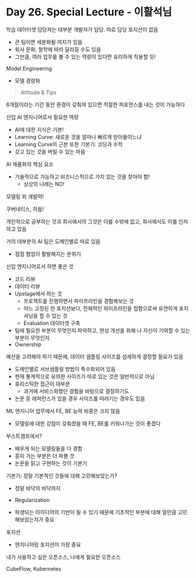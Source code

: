 # Day 26. Special Lecture - 이활석님

학습 데이터셋 담당자는 대부분 개발자가 담당. 따로 담당 포지션이 없음

- 큰 팀이면 세분화될 여지가 있음
- 회사 문화, 철학에 따라 달라질 수도 있음
- 그만큼, 여러 업무를 볼 수 있는 역량이 있다면 유리하게 작용할 듯!

Model Engineering

- 모델 경량화



> Attitude & Tips

6개월이라는 기간 동안 환경이 갖춰져 있으면 적절한 퍼포먼스를 내는 것이 가능하다

신입 AI 엔지니어로서 필요한 역량

- AI에 대한 지식은 기본!
- Learning Curve: 새로운 것을 얼마나 빠르게 받아들이느냐
- Learning Curve의 근본 또한 기본기: 코딩과 수학
- 갖고 있는 것을 버릴 수 있는 마음

AI 제품화의 핵심 요소

- 기술적으로 가능하고 비즈니스적으로 가치 있는 것을 찾아야 함!
  - 상상의 나래는 NO!

모델링 외 개발력!

쿠버네티스, 하둡!

개인적으로 공부하는 것과 회사에서의 그것은 다를 수밖에 없고, 회사에서도 이를 인지하고 있음

거의 대부분의 AI 팀은 도메인별로 따로 있음

- 점점 협업이 활발해지는 분위기

신입 엔지니어로서 하면 좋은 것

- 코드 리뷰
- 데이터 리뷰
- Upstage에서 하는 것
  - 프로젝트를 진행하면서 파이프라인을 경험해보는 것
  - 어느 고정된 한 포지션보다, 전체적인 파이프라인을 접함으로써 유연하게 포지셔닝을 할 수 있는 것
  - Evaluation 데이터셋 구축
- 팀에 필요한 부분이 무엇인지 파악하고, 현상 개선을 위해 나 자신이 기여할 수 있는 부분이 무엇인지
- Ownership

예산을 고려해야 하기 때문에, 데이터 샘플링 사이즈를 섬세하게 결정할 필요가 있음

- 도메인별로 서브샘플링 방법이 특수화되어 있음
- 현재 통계적으로 유의한 사이즈가 따로 있는 것은 일반적으로 아님
- 휴리스틱한 접근이 대부분
  - 과거에 서비스화했던 경험을 바탕으로 결정하기도
- 논문 등 레퍼런스가 있을 경우 사이즈를 따라기는 경우도 있음

ML 엔지니어 업무에서 FE, BE 능력 비중은 크지 않음

- 모델링에 대한 강점이 갖춰졌을 때 FE, BE를 키워나가는 것이 좋겠다

부스트캠프에서?

- 배우게 되는 모델링들을 다 경험
- 흥미 가는 부분은 더 파볼 것
- 논문을 읽고 구현하는 것이 기본기

기본기: 정말 기본적인 것들에 대해 고민해보았는가?

- 정말 바닥의 바닥까지

- Regularization
- 파생되는 아이디어의 기반이 될 수 있기 때문에 기초적인 부분에 대해 얼만큼 고민해보았는지가 중요

포지션

- 엔지니어링 포지션이 가장 중요

내가 사용하고 싶은 오픈소스, 나에게 필요한 오픈소스

CubeFlow, Kubernetes